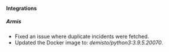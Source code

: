 
#### Integrations
##### Armis
- Fixed an issue where duplicate incidents were fetched.
- Updated the Docker image to: *demisto/python3:3.9.5.20070*.
